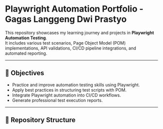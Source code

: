 # Playwright Automation Portfolio - Gagas Langgeng Dwi Prastyo

This repository showcases my learning journey and projects in **Playwright Automation Testing**.  
It includes various test scenarios, Page Object Model (POM) implementations, API validations, CI/CD pipeline integrations, and automated reporting.

---

## 📌 Objectives
- Practice and improve automation testing skills using Playwright.
- Apply best practices in structuring test scripts with POM.
- Integrate Playwright automation into CI/CD workflows.
- Generate professional test execution reports.

---

## 📂 Repository Structure
